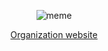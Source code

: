 <div align="center">

  ![meme](https://user-images.githubusercontent.com/18114966/183259075-141b1939-f26a-47c1-8eca-c9f584a4b0c1.gif)
  
<a href="https://www.cloudstream.cf">

  

<span>Organization website</span>

</a>

</div>
